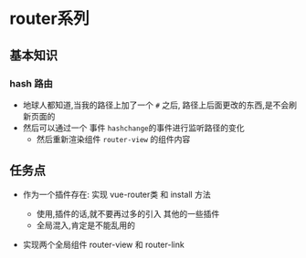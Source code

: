 # router系列

## 基本知识
### hash 路由
- 地球人都知道,当我的路径上加了一个  `#` 之后, 路径上后面更改的东西,是不会刷新页面的
- 然后可以通过一个 事件 `hashchange`的事件进行监听路径的变化
  - 然后重新渲染组件 `router-view` 的组件内容 


## 任务点

- 作为一个插件存在: 实现 vue-router类 和 install 方法
  - 使用,插件的话,就不要再过多的引入 其他的一些插件
  - 全局混入,肯定是不能乱用的

- 实现两个全局组件 router-view 和 router-link
